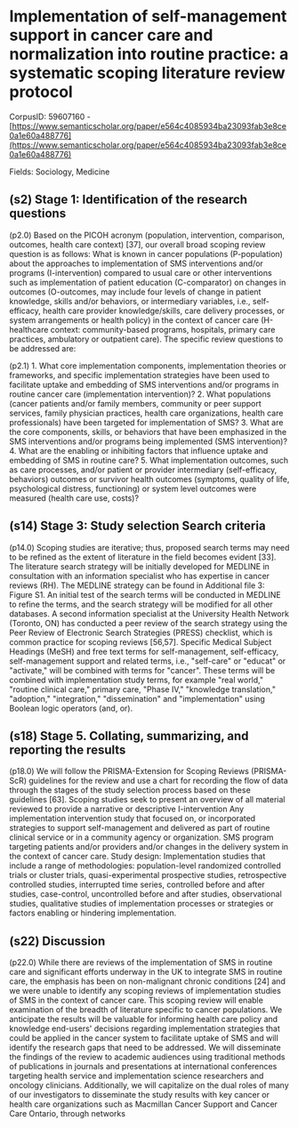 # Implementation of self-management support in cancer care and normalization into routine practice: a systematic scoping literature review protocol

CorpusID: 59607160 - [https://www.semanticscholar.org/paper/e564c4085934ba23093fab3e8ce0a1e60a488776](https://www.semanticscholar.org/paper/e564c4085934ba23093fab3e8ce0a1e60a488776)

Fields: Sociology, Medicine

## (s2) Stage 1: Identification of the research questions
(p2.0) Based on the PICOH acronym (population, intervention, comparison, outcomes, health care context) [37], our overall broad scoping review question is as follows: What is known in cancer populations (P-population) about the approaches to implementation of SMS interventions and/or programs (I-intervention) compared to usual care or other interventions such as implementation of patient education (C-comparator) on changes in outcomes (O-outcomes, may include four levels of change in patient knowledge, skills and/or behaviors, or intermediary variables, i.e., self-efficacy, health care provider knowledge/skills, care delivery processes, or system arrangements or health policy) in the context of cancer care (H-healthcare context: community-based programs, hospitals, primary care practices, ambulatory or outpatient care). The specific review questions to be addressed are:

(p2.1) 1. What core implementation components, implementation theories or frameworks, and specific implementation strategies have been used to facilitate uptake and embedding of SMS interventions and/or programs in routine cancer care (implementation intervention)? 2. What populations (cancer patients and/or family members, community or peer support services, family physician practices, health care organizations, health care professionals) have been targeted for implementation of SMS? 3. What are the core components, skills, or behaviors that have been emphasized in the SMS interventions and/or programs being implemented (SMS intervention)? 4. What are the enabling or inhibiting factors that influence uptake and embedding of SMS in routine care? 5. What implementation outcomes, such as care processes, and/or patient or provider intermediary (self-efficacy, behaviors) outcomes or survivor health outcomes (symptoms, quality of life, psychological distress, functioning) or system level outcomes were measured (health care use, costs)?
## (s14) Stage 3: Study selection Search criteria
(p14.0) Scoping studies are iterative; thus, proposed search terms may need to be refined as the extent of literature in the field becomes evident [33]. The literature search strategy will be initially developed for MEDLINE in consultation with an information specialist who has expertise in cancer reviews (RH). The MEDLINE strategy can be found in Additional file 3: Figure S1. An initial test of the search terms will be conducted in MEDLINE to refine the terms, and the search strategy will be modified for all other databases. A second information specialist at the University Health Network (Toronto, ON) has conducted a peer review of the search strategy using the Peer Review of Electronic Search Strategies (PRESS) checklist, which is common practice for scoping reviews [56,57]. Specific Medical Subject Headings (MeSH) and free text terms for self-management, self-efficacy, self-management support and related terms, i.e., "self-care" or "educat" or "activate," will be combined with terms for "cancer". These terms will be combined with implementation study terms, for example "real world," "routine clinical care," primary care, "Phase IV," "knowledge translation," "adoption," "integration," "dissemination" and "implementation" using Boolean logic operators (and, or).
## (s18) Stage 5. Collating, summarizing, and reporting the results
(p18.0) We will follow the PRISMA-Extension for Scoping Reviews (PRISMA-ScR) guidelines for the review and use a chart for recording the flow of data through the stages of the study selection process based on these guidelines [63]. Scoping studies seek to present an overview of all material reviewed to provide a narrative or descriptive I-intervention Any implementation intervention study that focused on, or incorporated strategies to support self-management and delivered as part of routine clinical service or in a community agency or organization. SMS program targeting patients and/or providers and/or changes in the delivery system in the context of cancer care. Study design: Implementation studies that include a range of methodologies: population-level randomized controlled trials or cluster trials, quasi-experimental prospective studies, retrospective controlled studies, interrupted time series, controlled before and after studies, case-control, uncontrolled before and after studies, observational studies, qualitative studies of implementation processes or strategies or factors enabling or hindering implementation.
## (s22) Discussion
(p22.0) While there are reviews of the implementation of SMS in routine care and significant efforts underway in the UK to integrate SMS in routine care, the emphasis has been on non-malignant chronic conditions [24] and we were unable to identify any scoping reviews of implementation studies of SMS in the context of cancer care. This scoping review will enable examination of the breadth of literature specific to cancer populations. We anticipate the results will be valuable for informing health care policy and knowledge end-users' decisions regarding implementation strategies that could be applied in the cancer system to facilitate uptake of SMS and will identify the research gaps that need to be addressed. We will disseminate the findings of the review to academic audiences using traditional methods of publications in journals and presentations at international conferences targeting health service and implementation science researchers and oncology clinicians. Additionally, we will capitalize on the dual roles of many of our investigators to disseminate the study results with key cancer or health care organizations such as Macmillan Cancer Support and Cancer Care Ontario, through networks 
